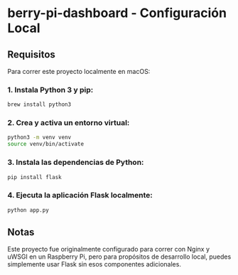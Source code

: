 
# berry-pi-dashboard - Configuración Local

## Requisitos

Para correr este proyecto localmente en macOS:

### 1. Instala Python 3 y pip:
```bash
brew install python3
```

### 2. Crea y activa un entorno virtual:
```bash
python3 -m venv venv
source venv/bin/activate
```

### 3. Instala las dependencias de Python:
```bash
pip install flask
```

### 4. Ejecuta la aplicación Flask localmente:
```bash
python app.py
```

## Notas

Este proyecto fue originalmente configurado para correr con Nginx y uWSGI en un Raspberry Pi, pero para propósitos de desarrollo local, puedes simplemente usar Flask sin esos componentes adicionales.


